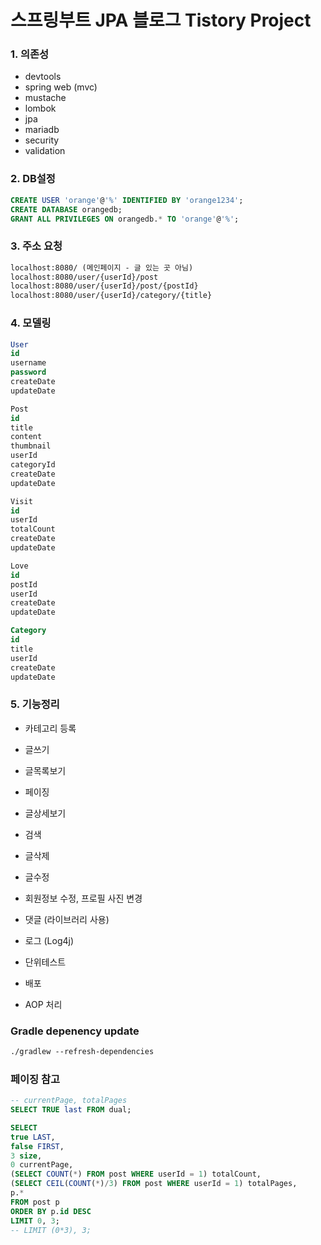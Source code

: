 # 스프링부트 JPA 블로그 Tistory Project

### 1. 의존성
- devtools
- spring web (mvc)
- mustache
- lombok
- jpa
- mariadb
- security
- validation

### 2. DB설정
```sql
CREATE USER 'orange'@'%' IDENTIFIED BY 'orange1234';
CREATE DATABASE orangedb;
GRANT ALL PRIVILEGES ON orangedb.* TO 'orange'@'%';
```

### 3. 주소 요청
```txt
localhost:8080/ (메인페이지 - 글 있는 곳 아님)
localhost:8080/user/{userId}/post
localhost:8080/user/{userId}/post/{postId}
localhost:8080/user/{userId}/category/{title}
```

### 4. 모델링
```sql
User
id
username
password
createDate
updateDate

Post
id
title
content
thumbnail
userId
categoryId
createDate
updateDate

Visit
id
userId
totalCount
createDate
updateDate

Love
id
postId
userId
createDate
updateDate

Category
id
title
userId
createDate
updateDate
```

### 5. 기능정리
- 카테고리 등록
- 글쓰기
- 글목록보기
- 페이징
- 글상세보기
- 검색
- 글삭제
- 글수정
- 회원정보 수정, 프로필 사진 변경
- 댓글 (라이브러리 사용)

- 로그 (Log4j)
- 단위테스트
- 배포
- AOP 처리


### Gradle depenency update
```txt
./gradlew --refresh-dependencies
```

### 페이징 참고
```sql
-- currentPage, totalPages
SELECT TRUE last FROM dual;

SELECT 
true LAST,
false FIRST,
3 size, 
0 currentPage,
(SELECT COUNT(*) FROM post WHERE userId = 1) totalCount,
(SELECT CEIL(COUNT(*)/3) FROM post WHERE userId = 1) totalPages,
p.*
FROM post p
ORDER BY p.id DESC
LIMIT 0, 3;
-- LIMIT (0*3), 3;
```